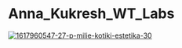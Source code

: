 # Anna_Kukresh_WT_Labs
<a href="https://ibb.co/cvNLPWH"><img src="https://i.ibb.co/j5LRdC2/1617960547-27-p-milie-kotiki-estetika-30.jpg" alt="1617960547-27-p-milie-kotiki-estetika-30" border="0"></a>
